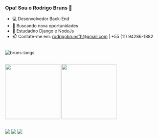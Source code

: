 ### Opa! Sou o Rodrigo Bruns 👋


- 💻 Desenvolvedor Back-End 
- 🔭 Buscando nova oportunidades 
- 🌱 Estudadno Django e NodeJs
- 📫 Contate-me em: rodrigobrunsfh@gmail.com | +55 (11) 94286-1882

##

<img alt="bruns-langs" src="https://skillicons.dev/icons?i=python,django,nodejs,mysql,js,html,css">

##

<div>
  <img height="180em" src="https://github-readme-stats.vercel.app/api?username=RoBruns&count_private=true&show_icons=true&theme=dracula">
  <img height="180em" src="https://github-readme-stats.vercel.app/api/top-langs/?username=RoBruns&count_private=true&theme=dracula">
</div>

##

<div> 
  <a href="https://www.linkedin.com/in/rodrigo-guido-bruns-filho-299095238/" target="_blank"><img src="https://img.shields.io/badge/-LinkedIn-%230077B5?style=for-the-badge&logo=linkedin&logoColor=white" target="_blank"></a> 
  <a href = "mailto:rodrigobrunsfh@gmail.com"><img src="https://img.shields.io/badge/-Gmail-%23333?style=for-the-badge&logo=gmail&logoColor=white" target="_blank"></a>
  <a href="https://instagram.com/lbrunss" target="_blank"><img src="https://img.shields.io/badge/-Instagram-%23E4405F?style=for-the-badge&logo=instagram&logoColor=white" target="_blank"></a>
  
</div>
